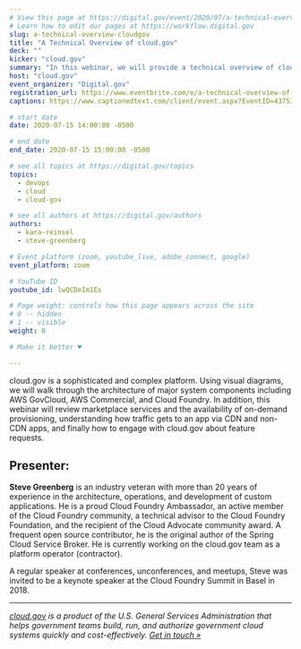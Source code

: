```yaml
---
# View this page at https://digital.gov/event/2020/07/a-technical-overview-cloudgov
# Learn how to edit our pages at https://workflow.digital.gov
slug: a-technical-overview-cloudgov
title: "A Technical Overview of cloud.gov"
deck: ""
kicker: "cloud.gov"
summary: "In this webinar, we will provide a technical overview of cloud.gov including a visual representation of its architecture, marketplace services, content delivery networks, and how to engage with cloud.gov."
host: "cloud.gov"
event_organizer: "Digital.gov"
registration_url: https://www.eventbrite.com/e/a-technical-overview-of-cloudgov-tickets-111824664582
captions: https://www.captionedtext.com/client/event.aspx?EventID=4375344&CustomerID=321

# start date
date: 2020-07-15 14:00:00 -0500

# end date
end_date: 2020-07-15 15:00:00 -0500

# see all topics at https://digital.gov/topics
topics: 
  - devops
  - cloud
  - cloud-gov

# see all authors at https://digital.gov/authors
authors: 
  - kara-reinsel
  - steve-greenberg

# Event platform (zoom, youtube_live, adobe_connect, google)
event_platform: zoom

# YouTube ID
youtube_id: lwQCDeIm1Es

# Page weight: controls how this page appears across the site
# 0 -- hidden
# 1 -- visible
weight: 0

# Make it better ♥

---
```


cloud.gov is a sophisticated and complex platform. Using visual diagrams, we will walk through the architecture of major system components including AWS GovCloud, AWS Commercial, and Cloud Foundry. In addition, this webinar will review marketplace services and the availability of on-demand provisioning, understanding how traffic gets to an app via CDN and non-CDN apps, and finally how to engage with cloud.gov about feature requests.

## Presenter:

**Steve Greenberg** is an industry veteran with more than 20 years of experience in the architecture, operations, and development of custom applications. He is a proud Cloud Foundry Ambassador, an active member of the Cloud Foundry community, a technical advisor to the Cloud Foundry Foundation, and the recipient of the Cloud Advocate community award. A frequent open source contributor, he is the original author of the Spring Cloud Service Broker. He is currently working on the cloud.gov team as a platform operator (contractor).

A regular speaker at conferences, unconferences, and meetups, Steve was invited to be a keynote speaker at the Cloud Foundry Summit in Basel in 2018.

---

*[cloud.gov](https://cloud.gov/) is a product of the U.S. General Services Administration that helps government teams build, run, and authorize government cloud systems quickly and cost-effectively. [Get in touch »](https://cloud.gov/docs/help/)*
